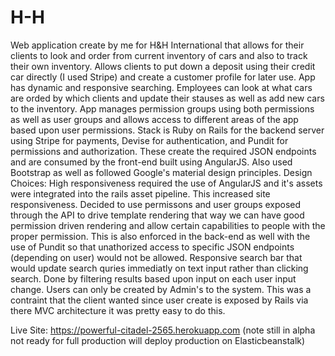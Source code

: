 # H-H
Web application create by me for H&H International that allows for their clients to look and order from current inventory of cars and also to track their own inventory. Allows clients to put down a deposit using their credit car directly (I used Stripe) and create a customer profile for later use. App has dynamic and responsive searching. Employees can look at what cars are orded by which clients and update their stauses as well as add new cars to the inventory. App manages permission groups using both permissions as well as user groups and allows access to different areas of the app based upon user permissions. 
Stack is Ruby on Rails for the backend server using Stripe for payments, Devise for authentication, and Pundit for permissions and authorization. These create the required JSON endpoints and are consumed by the front-end built using AngularJS. Also used Bootstrap as well as followed Google's material design principles.
Design Choices: 
High responsiveness required the use of AngularJS and it's assets were integrated into the rails asset pipeline. This increased site responsiveness.
Decided to use permissons and user groups exposed through the API to drive template rendering that way we can have good permission driven rendering and allow certain capabilities to people with the proper permission. This is also enforced in the back-end as well with the use of Pundit so that unathorized access to specific JSON endpoints (depending on user) would not be allowed.
Responsive search bar that would update search quries immediatly on text input rather than clicking search. Done by filtering results based upon input on each user input change.
Users can only be created by Admin's to the system. This was a contraint that the client wanted since user create is exposed by Rails via there MVC architecture it was pretty easy to do this.

Live Site: https://powerful-citadel-2565.herokuapp.com (note still in alpha not ready for full production will deploy production on Elasticbeanstalk)